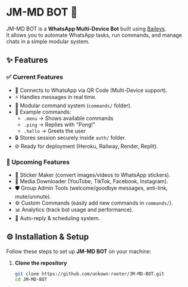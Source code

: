 # JM-MD BOT 🤖

JM-MD BOT is a **WhatsApp Multi-Device Bot** built using [Baileys](https://github.com/WhiskeySockets/Baileys).  
It allows you to automate WhatsApp tasks, run commands, and manage chats in a simple modular system.
## ✨ Features

### ✅ Current Features
- 📲 Connects to WhatsApp via QR Code (Multi-Device support).
- ⚡ Handles messages in real time.
- 🧩 Modular command system (`commands/` folder).
- 🤖 Example commands:
  - `.menu` → Shows available commands
  - `.ping` → Replies with "Pong!"
  - `.hello` → Greets the user
- 🔒 Stores session securely inside `auth/` folder.
- 🌐 Ready for deployment (Heroku, Railway, Render, Replit).

### 🚀 Upcoming Features
- 🎨 Sticker Maker (convert images/videos to WhatsApp stickers).
- 🎵 Media Downloader (YouTube, TikTok, Facebook, Instagram).
- 🛡️ Group Admin Tools (welcome/goodbye messages, anti-link, mute/unmute).
- ⚙️ Custom Commands (easily add new commands in `commands/`).
- 📊 Analytics (track bot usage and performance).
- 🔔 Auto-reply & scheduling system.
## ⚙️ Installation & Setup

Follow these steps to set up **JM-MD BOT** on your machine:

1. **Clone the repository**
   ```bash
   git clone https://github.com/unkown-rooter/JM-MD-BOT.git
   cd JM-MD-BOT
